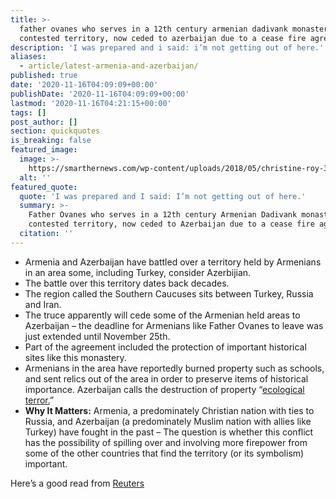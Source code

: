 ```yaml
---
title: >-
  father ovanes who serves in a 12th century armenian dadivank monastery in a
  contested territory, now ceded to azerbaijan due to a cease fire agreement.
description: 'I was prepared and i said: i’m not getting out of here.'
aliases:
  - article/latest-armenia-and-azerbaijan/
published: true
date: '2020-11-16T04:09:09+00:00'
publishDate: '2020-11-16T04:09:09+00:00'
lastmod: '2020-11-16T04:21:15+00:00'
tags: []
post_author: []
section: quickquotes
is_breaking: false
featured_image:
  image: >-
    https://smarthernews.com/wp-content/uploads/2018/05/christine-roy-343235-unsplash-scaled.jpg
  alt: ''
featured_quote:
  quote: 'I was prepared and I said: I’m not getting out of here.'
  summary: >-
    Father Ovanes who serves in a 12th century Armenian Dadivank monastery in a
    contested territory, now ceded to Azerbaijan due to a cease fire agreement.
  citation: ''
---
```

*   Armenia and Azerbaijan have battled over a territory held by Armenians in an area some, including Turkey, consider Azerbijian.
*   The battle over this territory dates back decades.
*   The region called the Southern Caucuses sits between Turkey, Russia and Iran.
*   The truce apparently will cede some of the Armenian held areas to Azerbaijan – the deadline for Armenians like Father Ovanes to leave was just extended until November 25th.
*   Part of the agreement included the protection of important historical sites like this monastery.
*   Armenians in the area have reportedly burned property such as schools, and sent relics out of the area in order to preserve items of historical importance. Azerbaijan calls the destruction of property “[ecological terror.](\"https://apnews.com/article/peacekeeping-forces-azerbaijan-russia-vladimir-putin-armenia-07679eadaeb535be478331e6113463c9\")”
*   **Why It Matters:** Armenia, a predominately Christian nation with ties to Russia, and Azerbaijan (a predominately Muslim nation with allies like Turkey) have fought in the past – The question is whether this conflict has the possibility of spilling over and involving more firepower from some of the other countries that find the territory (or its symbolism) important.

Here’s a good read from [Reuters](\"https://www.reuters.com/article/uk-armenia-azerbaijan-ceasefire-idUSKBN27V0OR\")